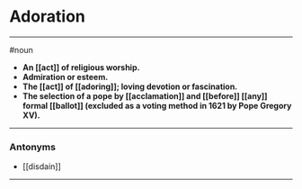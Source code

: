 # Adoration
---
#noun
- **An [[act]] of religious worship.**
- **Admiration or esteem.**
- **The [[act]] of [[adoring]]; loving devotion or fascination.**
- **The selection of a pope by [[acclamation]] and [[before]] [[any]] formal [[ballot]] (excluded as a voting method in 1621 by Pope Gregory XV).**
---
### Antonyms
- [[disdain]]
---
